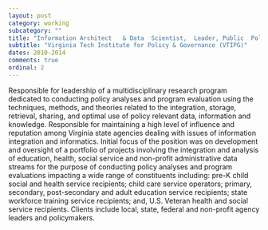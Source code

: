 ```yaml
---
layout: post
category: working
subcategory: ""
title: "Information	Architect	& Data	Scientist,	Leader, Public	Policy Data	Group"
subtitle: "Virginia Tech Institute for Policy & Governance (VTIPG)"
dates: 2010-2014
comments: true
ordinal: 2
---
```


Responsible for leadership of	a	multidisciplinary	research program dedicated to conducting policy
analyses and program evaluation using the techniques,	methods, and theories related to the	integration,
storage, retrieval, sharing, and optimal use of policy relevant data,	information and	knowledge.
Responsible for maintaining a	high level of influence and reputation among Virginia	state agencies
dealing with issues of information integration and informatics.	Initial focus of the	position was on
development and oversight of a	portfolio of projects involving the integration and	analysis of education,
health,	social service and non-profit administrative data	streams for the	purpose of conducting policy
analyses and program evaluations impacting a	wide range of	constituents including:	pre-K	child social
and health service recipients;	child care service operators;	primary, secondary, post-secondary and adult
education service recipients; state workforce training	service recipients;	and,	U.S.	Veteran health and
social service recipients.	Clients include local, state,	federal and non-profit agency leaders and
policymakers.
